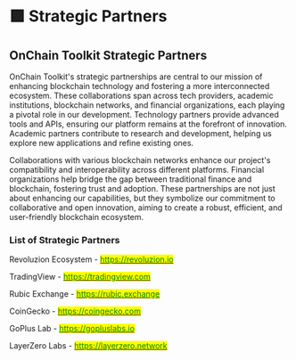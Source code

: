 # 🟪 Strategic Partners

## OnChain Toolkit Strategic Partners

OnChain Toolkit's strategic partnerships are central to our mission of enhancing blockchain technology and fostering a more interconnected ecosystem. These collaborations span across tech providers, academic institutions, blockchain networks, and financial organizations, each playing a pivotal role in our development. Technology partners provide advanced tools and APIs, ensuring our platform remains at the forefront of innovation. Academic partners contribute to research and development, helping us explore new applications and refine existing ones.&#x20;

Collaborations with various blockchain networks enhance our project's compatibility and interoperability across different platforms. Financial organizations help bridge the gap between traditional finance and blockchain, fostering trust and adoption. These partnerships are not just about enhancing our capabilities, but they symbolize our commitment to collaborative and open innovation, aiming to create a robust, efficient, and user-friendly blockchain ecosystem.

### List of Strategic Partners

Revoluzion Ecosystem - [<mark style="color:green;">https://revoluzion.io</mark>](https://revoluzion.io)

TradingView - [<mark style="color:green;">https://tradingview.com</mark>](https://tradingview.com)

Rubic Exchange - [<mark style="color:green;">https://rubic.exchange</mark>](https://rubic.exchange/)

CoinGecko - [<mark style="color:green;">https://coingecko.com</mark>](https://coingecko.com)

GoPlus Lab - [<mark style="color:green;">https://gopluslabs.io</mark>](https://gopluslabs.io/)

LayerZero Labs - [<mark style="color:green;">https://layerzero.network</mark>](https://layerzero.network/)
